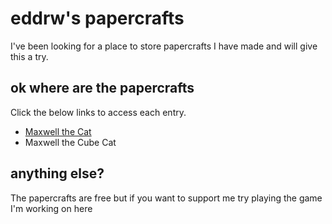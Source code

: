# eddrw's papercrafts

I've been looking for a place to store papercrafts I have made and will give this a try.

## ok where are the papercrafts

Click the below links to access each entry.

- [Maxwell the Cat](papercraft-entries/maxwell-the-cat.md)
- Maxwell the Cube Cat

## anything else?

The papercrafts are free but if you want to support me try playing the game I'm working on here
